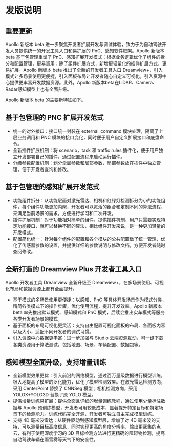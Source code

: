 # 发版说明

## 重要更新

Apollo 新版本 beta 进一步聚焦开发者扩展开发与调试体验，致力于为自动驾驶开发人员提供统一的开发工具入口和易扩展的 PnC、感知软件框架。Apollo 新版本 beta 基于包管理重塑了 PnC、感知扩展开发模式：根据业务逻辑优化了组件的拆分和配置管理，更易调用；除了组件扩展方式，新增更轻量化的插件扩展方式，更易扩展。Apollo 新版本 beta 推出了全新的开发者工具入口 Dreamview+，引入模式让多场景使用更便捷，引入面板布局让开发者随心自定义可视化，引入资源中心提供更丰富开发数据资源。此外，Apollo 新版本beta在LiDAR、Camera、Radar感知模型上也有全面升级。

Apollo 新版本 beta 的主要新特征如下。

## 基于包管理的 PNC 扩展开发范式

- 统一的对外接口：接口统一封装在 external_command 模块处理，隔离了上层业务调用和 PNC 模块的接口变化，同时便于用户自定义扩展接口和底盘命令。
- 全新插件扩展机制：将 scenario，task 和 traffic rules 插件化，便于用户独立开发部署自己的插件，通过配置流程来启动运行插件。
- 分级参数配置机制：划分全局参数和局部参数，局部参数放在插件中独立管理，便于开发者查询和修改。

## 基于包管理的感知扩展开发范式

- 功能组件拆分：从功能层面对激光雷达、相机和红绿灯检测拆分为小的功能组件，每个组件功能更加内聚，开发者可以灵活的组合和定制不同的算法流程，来满足当前场景的需求，方便进行学习和二次开发。
- 插件扩展机制：对于功能相对简单的组件，提供插件机制，用户只需要实现特定功能接口，就可以替换不同的算法，相比组件开发来说，是一种更加轻量的开发模式。
- 配置简化统一：针对每个组件的配置和各个模块的公共配置做了统一管理，优化了传感器参数的设置，并提供详细的参数说明与修改文档，方便开发者随时查阅修改。

## 全新打造的 Dreamview Plus 开发者工具入口

Apollo 开发者工具 Dreamview 全新升级至 Dreamview+，在多场景使用、可视化布局和数据资源上都有全面提升。

- 基于模式的多场景使用更便捷：以感知、PnC 等具体开发场景作为模式分类，精简各类模式下的操作步骤，优化使用流程，提升开发效率。Apollo 新版本 beta 率先推出默认模式、感知模式和 PnC 模式，后续会推出实车模式等服务各类开发者场景的模式。
- 基于面板的布局可视化更灵活：支持自由配置可视化面板的布局、各面板内容以及大小，适配不同开发者的调试习惯。
- 引入资源中心数据更丰富：进一步加强与 Studio 云端资源互动，可一键下载各类资源用于算法测试，包括地图、场景、车辆配置、数据包等。

## 感知模型全面升级，支持增量训练

- 全新模型效果更优：引入前沿的网络模型，通过百万量级数据进行模型训练，极大地提高了模型的泛化能力，优化了模型检测效果。在激光雷达检测方向，采用 CenterPoint 替换了 CNNSeg 模型；相机检测方向，采用 YOLOX+YOLO3D 替换了原 YOLO 模型。
- 提供增量训练易扩展：提供全面且详细的增量训练教程，通过使用少量标注数据与 Apollo 预训练模型，开发者可用较低成本，显著提升特定目标和特定场景下的检测能力。训练代码完全开源，开发者可独立自主完成模型训练。
- 支持 4D 毫米波雷达：从硬件驱动到感知模型层，增加了对 4D 毫米波的支持，可以测量目标高度信息，同时实现更高的角度分辨率、输出更密集的点云，有利于使用深度学习的 3D 目标检测方法进行更精确的障碍物检测，提高自动驾驶车辆在雨雪雾等天气下的安全性。
